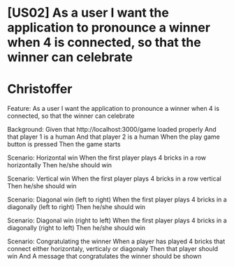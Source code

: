 # [US02] As a user I want the application to pronounce a winner when 4 is connected, so that the winner can celebrate
# Christoffer

Feature: As a user I want the application to pronounce a winner when 4 is connected, so that the winner can celebrate

Background: 
    Given that http://localhost:3000/game loaded properly
    And that player 1 is a human
    And that player 2 is a human
    When the play game button is pressed
    Then the game starts

Scenario: Horizontal win
  When the first player plays 4 bricks in a row horizontally
  Then he/she should win
 
Scenario: Vertical win
  When the first player plays 4 bricks in a row vertical
  Then he/she should win
 
Scenario: Diagonal win (left to right)
  When the first player plays 4 bricks in a diagonally (left to right)
  Then he/she should win
 
Scenario: Diagonal win (right to left)
  When the first player plays 4 bricks in a diagonally (right to left)
  Then he/she should win

Scenario: Congratulating the winner
    When a player has played 4 bricks that connect either horizontaly, verticaly or diagonaly
    Then that player should win
    And A message that congratulates the winner should be shown



